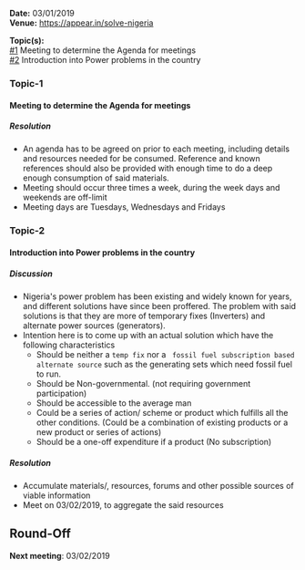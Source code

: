 **Date:** 03/01/2019  
**Venue:** https://appear.in/solve-nigeria  
  
**Topic(s):**  
[#1](#Topic-1) Meeting to determine the Agenda for meetings  
[#2](#Topic-2) Introduction into Power problems in the country  

### Topic-1
#### Meeting to determine the Agenda for meetings
##### Resolution
- An agenda has to be agreed on prior to each meeting, including details and resources needed for be consumed. Reference and known references should also be provided with enough time to do a deep enough consumption of said materials.    
- Meeting should occur three times a week, during the week days and weekends are off-limit  
- Meeting days are Tuesdays, Wednesdays and Fridays  

### Topic-2
#### Introduction into Power problems in the country  
##### Discussion
- Nigeria's power problem has been existing and widely known for years, and different solutions have since been proffered. The problem with said solutions is that they are more of temporary fixes (Inverters) and alternate power sources (generators).
- Intention here is to come up with an actual solution which have the following characteristics
  -  Should be neither a `temp fix` nor a ` fossil fuel subscription based alternate source` such as the generating sets which need fossil fuel to run.
  - Should be Non-governmental. (not requiring government participation)
  - Should be accessible to the average man
  - Could be a series of action/ scheme or product which fulfills all the other conditions. (Could be a combination of existing products or a new product or series of actions)
  - Should be a one-off expenditure if a product (No subscription)
##### Resolution  
- Accumulate materials/, resources, forums and other possible sources of viable information
- Meet on 03/02/2019, to aggregate the said resources

## Round-Off
**Next meeting**: 03/02/2019

